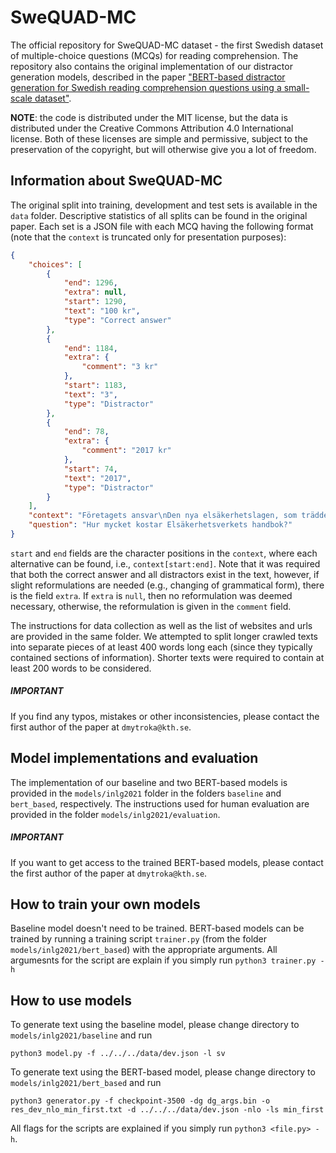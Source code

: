# SweQUAD-MC
The official repository for SweQUAD-MC dataset - the first Swedish dataset of multiple-choice questions (MCQs) for reading comprehension. The repository also contains the original implementation of our distractor generation models, described in the paper ["BERT-based distractor generation for Swedish reading comprehension questions using a small-scale dataset"](https://arxiv.org/abs/2108.03973).

**NOTE**: the code is distributed under the MIT license, but the data is distributed under the Creative Commons Attribution 4.0 International license. Both of these licenses are simple and permissive, subject to the preservation of the copyright, but will otherwise give you a lot of freedom.

## Information about SweQUAD-MC
The original split into training, development and test sets is available in the `data` folder. Descriptive statistics of all splits can be found in the original paper. Each set is a JSON file with each MCQ having the following format (note that the ``context`` is truncated only for presentation purposes):
```json
{
    "choices": [
        {
            "end": 1296,
            "extra": null,
            "start": 1290,
            "text": "100 kr",
            "type": "Correct answer"
        },
        {
            "end": 1184,
            "extra": {
                "comment": "3 kr"
            },
            "start": 1183,
            "text": "3",
            "type": "Distractor"
        },
        {
            "end": 78,
            "extra": {
                "comment": "2017 kr"
            },
            "start": 74,
            "text": "2017",
            "type": "Distractor"
        }
    ],
    "context": "Företagets ansvar\nDen nya elsäkerhetslagen, som trädde i kraft den 1 juli 2017, innebär att elinstallationsföretagen har fått ett helt nytt ansvar.\nFöretagen omfattas av följande regler:\nAlla företag ska känna till vilka regler som gäller och se till att företaget följer dem. [...] Mer information i handboken\nMer information om företagaransvaret finns i avsnitt 3 i Elsäkerhetsverket handbok om elinstallationsarbete enligt elsäkerhetslagen. Boken går att beställa för 100 kr/st i vår publikationsshop. Du kan även ladda hem den som pdf utan kostnad, se länk längre ner på sidan.",
    "question": "Hur mycket kostar Elsäkerhetsverkets handbok?"
}
```
``start`` and ``end`` fields are the character positions in the ``context``, where each alternative can be found, i.e., ``context[start:end]``. Note that it was required that both the correct answer and all distractors exist in the text, however, if slight reformulations are needed (e.g., changing of grammatical form), there is the field ``extra``. If ``extra`` is ``null``, then no reformulation was deemed necessary, otherwise, the reformulation is given in the ``comment`` field.

The instructions for data collection as well as the list of websites and urls are provided in the same folder. We attempted to split longer crawled texts into separate pieces of at least 400 words long each (since they typically contained sections of information). Shorter texts were required to contain at least 200 words to be considered.

##### IMPORTANT
If you find any typos, mistakes or other inconsistencies, please contact the first author of the paper at ``dmytroka@kth.se``.

## Model implementations and evaluation
The implementation of our baseline and two BERT-based models is provided in the `models/inlg2021` folder in the folders `baseline` and `bert_based`, respectively. The instructions used for human evaluation are provided in the folder `models/inlg2021/evaluation`.

##### IMPORTANT
If you want to get access to the trained BERT-based models, please contact the first author of the paper at ``dmytroka@kth.se``.

## How to train your own models
Baseline model doesn't need to be trained. BERT-based models can be trained by running a training script `trainer.py` (from the folder `models/inlg2021/bert_based`) with the appropriate arguments. All argumesnts for the script are explain if you simply run `python3 trainer.py -h`

## How to use models
To generate text using the baseline model, please change directory to `models/inlg2021/baseline` and run
```
python3 model.py -f ../../../data/dev.json -l sv
```

To generate text using the BERT-based model, please change directory to `models/inlg2021/bert_based` and run
```
python3 generator.py -f checkpoint-3500 -dg dg_args.bin -o res_dev_nlo_min_first.txt -d ../../../data/dev.json -nlo -ls min_first
```

All flags for the scripts are explained if you simply run `python3 <file.py> -h`.
